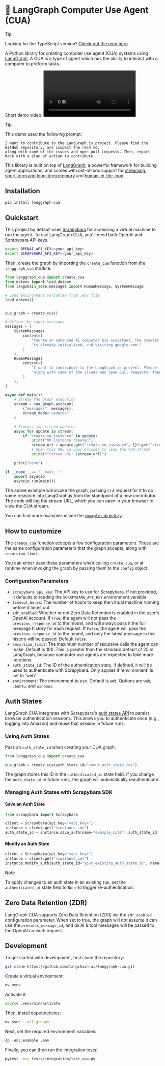 # 🤖 LangGraph Computer Use Agent (CUA)

> [!TIP]
> Looking for the TypeScript version? [Check out the repo here](https://github.com/langchain-ai/langgraphjs/tree/main/libs/langgraph-cua).

A Python library for creating computer use agent (CUA) systems using [LangGraph](https://github.com/langchain-ai/langgraph). A CUA is a type of agent which has the ability to interact with a computer to preform tasks.

Short demo video:
<video src="https://github.com/user-attachments/assets/7fd0ab05-fecc-46f5-961b-6624cb254ac2" controls></video>

> [!TIP]
> This demo used the following prompt:
> ```
> I want to contribute to the LangGraph.js project. Please find the GitHub repository, and inspect the read me,
> along with some of the issues and open pull requests. Then, report back with a plan of action to contribute.
> ```

This library is built on top of [LangGraph](https://github.com/langchain-ai/langgraph), a powerful framework for building agent applications, and comes with out-of-box support for [streaming](https://langchain-ai.github.io/langgraph/how-tos/#streaming), [short-term and long-term memory](https://langchain-ai.github.io/langgraph/concepts/memory/) and [human-in-the-loop](https://langchain-ai.github.io/langgraph/concepts/human_in_the_loop/).

## Installation

```bash
pip install langgraph-cua
```

## Quickstart

This project by default uses [Scrapybara](https://scrapybara.com/) for accessing a virtual machine to run the agent. To use LangGraph CUA, you'll need both OpenAI and Scrapybara API keys.

```bash
export OPENAI_API_KEY=<your_api_key>
export SCRAPYBARA_API_KEY=<your_api_key>
```

Then, create the graph by importing the `create_cua` function from the `langgraph_cua` module.

```python
from langgraph_cua import create_cua
from dotenv import load_dotenv
from langchain_core.messages import HumanMessage, SystemMessage

# Load environment variables from .env file
load_dotenv()


cua_graph = create_cua()

# Define the input messages
messages = [
    SystemMessage(
        content=(
            "You're an advanced AI computer use assistant. The browser you are using "
            "is already initialized, and visiting google.com."
        )
    ),
    HumanMessage(
        content=(
            "I want to contribute to the LangGraph.js project. Please find the GitHub repository, and inspect the read me, "
            "along with some of the issues and open pull requests. Then, report back with a plan of action to contribute."
        )
    ),
]

async def main():
    # Stream the graph execution
    stream = cua_graph.astream(
        {"messages": messages},
        stream_mode="updates"
    )

    # Process the stream updates
    async for update in stream:
        if "create_vm_instance" in update:
            print("VM instance created")
            stream_url = update.get("create_vm_instance", {}).get("stream_url")
            # Open this URL in your browser to view the CUA stream
            print(f"Stream URL: {stream_url}")

    print("Done")

if __name__ == "__main__":
    import asyncio
    asyncio.run(main())
```

The above example will invoke the graph, passing in a request for it to do some research into LangGraph.js from the standpoint of a new contributor. The code will log the stream URL, which you can open in your browser to view the CUA stream.

You can find more examples inside the [`examples` directory](./examples/).

## How to customize

The `create_cua` function accepts a few configuration parameters. These are the same configuration parameters that the graph accepts, along with `recursion_limit`.

You can either pass these parameters when calling `create_cua`, or at runtime when invoking the graph by passing them to the `config` object.

### Configuration Parameters

- `scrapybara_api_key`: The API key to use for Scrapybara. If not provided, it defaults to reading the `SCRAPYBARA_API_KEY` environment variable.
- `timeout_hours`: The number of hours to keep the virtual machine running before it times out.
- `zdr_enabled`: Whether or not Zero Data Retention is enabled in the user's OpenAI account. If `True`, the agent will not pass the `previous_response_id` to the model, and will always pass it the full message history for each request. If `False`, the agent will pass the `previous_response_id` to the model, and only the latest message in the history will be passed. Default `False`.
- `recursion_limit`: The maximum number of recursive calls the agent can make. Default is 100. This is greater than the standard default of 25 in LangGraph, because computer use agents are expected to take more iterations.
- `auth_state_id`: The ID of the authentication state. If defined, it will be used to authenticate with Scrapybara. Only applies if 'environment' is set to 'web'.
- `environment`: The environment to use. Default is `web`. Options are `web`, `ubuntu`, and `windows`.

## Auth States

LangGraph CUA integrates with Scrapybara's [auth states API](https://docs.scrapybara.com/auth-states) to persist browser authentication sessions. This allows you to authenticate once (e.g., logging into Amazon) and reuse that session in future runs.

### Using Auth States

Pass an `auth_state_id` when creating your CUA graph:

```python
from langgraph_cua import create_cua

cua_graph = create_cua(auth_state_id="<your_auth_state_id>")
```

The graph stores this ID in the `authenticated_id` state field. If you change the `auth_state_id` in future runs, the graph will automatically reauthenticate.

### Managing Auth States with Scrapybara SDK

#### Save an Auth State

```python
from scrapybara import Scrapybara

client = Scrapybara(api_key="<api_key>")
instance = client.get("<instance_id>")
auth_state_id = instance.save_auth(name="example_site").auth_state_id
```

#### Modify an Auth State

```python
client = Scrapybara(api_key="<api_key>")
instance = client.get("<instance_id>")
instance.modify_auth(auth_state_id="your_existing_auth_state_id", name="renamed_auth_state")
```

> [!NOTE]
> To apply changes to an auth state in an existing run, set the `authenticated_id` state field to `None` to trigger re-authentication.


## Zero Data Retention (ZDR)

LangGraph CUA supports Zero Data Retention (ZDR) via the `zdr_enabled` configuration parameter. When set to true, the graph will _not_ assume it can use the `previous_message_id`, and _all_ AI & tool messages will be passed to the OpenAI on each request.

## Development

To get started with development, first clone the repository:

```bash
git clone https://github.com/langchain-ai/langgraph-cua.git
```

Create a virtual environment:

```bash
uv venv
```

Activate it:

```bash
source .venv/bin/activate
```

Then, install dependencies:

```bash
uv sync --all-groups
```

Next, set the required environment variables:

```bash
cp .env.example .env
```

Finally, you can then run the integration tests:

```bash
pytest -xvs tests/integration/test_cua.py
```
